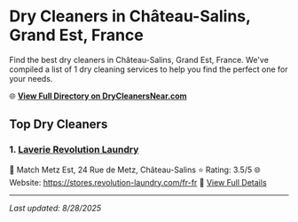 # Dry Cleaners in Château-Salins, Grand Est, France

Find the best dry cleaners in Château-Salins, Grand Est, France. We've compiled a list of 1 dry cleaning services to help you find the perfect one for your needs.

🌐 **[View Full Directory on DryCleanersNear.com](https://drycleanersnear.com/city/France/Grand%20Est/Ch%C3%A2teau-Salins)**

## Top Dry Cleaners

### 1. [Laverie Revolution Laundry](https://drycleanersnear.com/dryCleaner/68afb89e4e19aac41e8a0f3c/laverie-revolution-laundry)
📍 Match Metz Est, 24 Rue de Metz, Château-Salins
⭐ Rating: 3.5/5
🌐 Website: https://stores.revolution-laundry.com/fr-fr
🔗 [View Full Details](https://drycleanersnear.com/dryCleaner/68afb89e4e19aac41e8a0f3c/laverie-revolution-laundry)


---

*Last updated: 8/28/2025*
